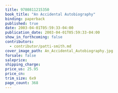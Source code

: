 ```yaml
---
title: 9780811215350
book_title: "An Accidental Autobiography"
binding: paperback
published: true
date: 2003-04-01T05:59:33-04:00
publication_date: 2003-04-01T05:59:33-04:00
show_in_forthcoming: false
contributors:
  - contributor/patti-smith.md
cover_image_path: An_Accidental_Autobiography.jpg
forsale: false
saleprice:
shipping_charge:
price_us: 25.95
price_cn:
trim_size: 6x9
page_count: 368
---
```


